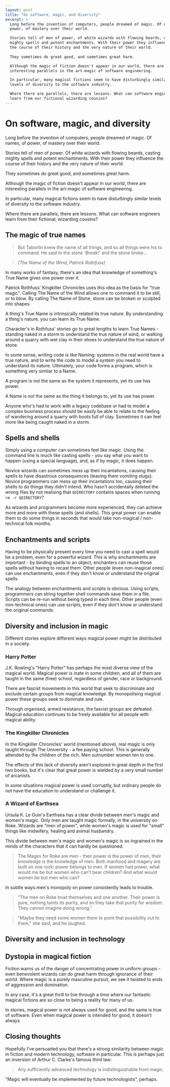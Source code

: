 ```yaml
---
layout: post
title: "On software, magic, and diversity"
excerpt: >
  Long before the invention of computers, people dreamed of magic. Of names, of
  power, of mastery over their world.

  Stories tell of men of power, of white wizards with flowing beards, casting
  mighty spells and potent enchantments. With their power they influence
  the course of their history and the very nature of their world.
  
  They sometimes do great good, and sometimes great harm.

  Although the magic of fiction doesn't appear in our world, there are
  interesting parallels in the art-magic of software engineering.

  In particular, many magical fictions seem to have disturbingly similar
  levels of diversity to the software industry.

  Where there are parallels, there are lessons. What can software engineers
  learn from our fictional wizarding cousins?
---
```


On software, magic, and diversity
=================================

Long before the invention of computers, people dreamed of magic. Of names, of
power, of mastery over their world.

Stories tell of men of power. Of white wizards with flowing beards, casting
mighty spells and potent enchantments. With their power they influence
the course of their history and the very nature of their world.

They sometimes do great good, and sometimes great harm.

Although the magic of fiction doesn't appear in our world, there are
interesting parallels in the art-magic of software engineering.

In particular, many magical fictions seem to have disturbingly similar
levels of diversity to the software industry.

Where there are parallels, there are lessons. What can software engineers
learn from their fictional, wizarding cousins?

The magic of true names
-----------------------

> But Taborlin knew the name of all things, and so all things were his to
  command. He said to the stone *'Break!'* and the stone broke...

> *(The Name of the Wind, Patrick Rothfuss)*

In many works of fantasy, there's an idea that knowledge of something's True
Name gives one power over it.

Patrick Rothfuss' Kingkiller Chronicles uses this idea as the basis for "true
magic". Calling The Name of the Wind allows one to command it to be still, or
to blow. By calling The Name of Stone, stone can be broken or sculpted into
shapes.

A thing's True Name is intrinsically related its true nature. By
understanding a thing's nature, you can learn its True Name.

Character's in Rothfuss' stories go to great lengths to learn True Names -
standing naked in a storm to understand the true nature of wind, or walking
around a quarry with wet clay in their shoes to understand the true nature of
stone.

In some sense, writing code is like Naming: systems in the real world
have a true nature, and to write the code to model a system you need to
understand its nature. Ultimately, your code forms a program, which is
something very similar to a Name.

A program is not the same as the system it represents, yet its use has power.

A Name is not the same as the thing it belongs to, yet its use has power.

Anyone who's had to work with a legacy codebase or had to model a complex
business process should be easily be able to relate to the feeling of wandering
around a quarry with boots full of clay. Sometimes it can feel more like being
caught naked in a storm.

Spells and shells
-----------------

Simply using a computer can sometimes feel like magic. Using the command line
is much like casting spells - you say what you want to happen (using a
special language), and, as if by magic, it does happen.

Novice wizards can sometimes mess up their incantations, causing their spells
to have disastrous consequences (leaving them vomiting slugs). Novice
programmers can mess up their incantations too, causing their shells to do
things they didn't intend. Who hasn't accidentally deleted the wrong files by
not realising that `$DIRECTORY` contains spaces when running `rm -r
$DIRECTORY`?

As wizards and programmers become more experienced, they can achieve more and
more with these spells (and shells). This great power can enable them to do
some things in seconds that would take non-magical / non-technical folk
months.

Enchantments and scripts
------------------------

Having to be physically present every time you need to cast a spell would be
a problem, even for a powerful wizard. This is why enchantments are important -
by binding spells to an object, enchanters can reuse those spells without
having to recast them. Other people (even non-magical ones) can use
enchantments, even if they don't know or understand the original spells.

The analogy between enchantments and scripts is obvious. Using scripts,
programmers can string together shell commands save them in a file. Scripts
can be re-run without being typed in each time. Other people (even
non-technical ones) can use scripts, even if they don't know or understand
the original commands.

Diversity and inclusion in magic
--------------------------------

Different stories explore different ways magical power might be distributed
in a society.

### Harry Potter

J.K. Rowling's "Harry Potter" has perhaps the most diverse view of the magical
world. Magical power is inate in some children, and all of them are taught in
the same (free) school, regardless of gender, race or background.

There are fascist movements in this world that seek to discriminate and
exclude certain groups from magical knowledge. By monopolising magical power
these groups seek to dominate and rule.

Through organised, armed resistance, the fascist groups are defeated. Magical
education continues to be freely available for all people with magical
ability.

### The Kingkiller Chronicles

In the Kingkiller Chronicles' world (mentioned above), real magic is only
taught through The University - a fee paying school. This is generally
attended by the children of the rich. Men outnumber women ten to one.

The effects of this lack of diversity aren't explored in great depth in the
first two books, but it's clear that great power is wielded by a very small
number of arcanists.

In some situations magical power is used corruptly, but ordinary people do
not have the education to understand or challenge it.

### A Wizard of Earthsea

Ursula K. Le Guin's Earthsea has a clear divide between men's magic and
women's magic. Only men are taught magic formally, in the university on
Roke. Wizards are "men of power", while women's magic is used for "small"
things like midwifery, healing and animal husbandry.

This divide between men's magic and women's magic is so ingrained in the
minds of the characters that it can hardly be questioned.

> The Mages for Roke are men - their power is the power of men, their
knowledge is the knowledge of men. Both manhood and magery are built on
one rock: power belongs to men. If women had power, what would me be but
women who can't bear children? And what would women be but men who can?

In subtle ways men's monopoly on power consistently leads to trouble.

> "The men on Roke trust themselves and one another. Their power is pure,
nothing taints its purity, and so they take that purity for wisdom. They
cannot imagine doing wrong."

> "Maybe they need some women there to point that possibility out to them," she said, and he laughed.

Diversity and inclusion in technology
-------------------------------------


Dystopia in magical fiction
---------------------------

Fiction warns us of the danger of concentrating power in uniform groups -
even benevolent wizards can do great harm through ignorance of their world.
Where magic is a purely masculine pursuit, we see it twisted to ends of
aggression and domination.

In any case, it's a great thrill to live through a time where our fantastic
magical fictions are so close to being a reality for many of us.

In stories, magical power is not always used for good, and the same is true
of software. Even when magical power is intended for good, it doesn't always

Closing thoughts
----------------

Hopefully I've persuaded you that there's a strong similarity between magic
in fiction and modern technology, software in particular. This is perhaps
just an inversion of Arthur C. Clarke's famous third law:

> Any sufficiently advanced technology is indistinguishable from magic.

"Magic will eventually be implemented by future technologists", perhaps.
